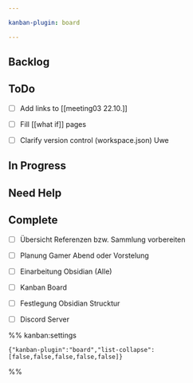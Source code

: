 ```yaml
---

kanban-plugin: board

---
```


## Backlog



## ToDo

- [ ] Add links to [[meeting03 22.10.]]
- [ ] Fill [[what if]] pages
- [ ] Clarify version control (workspace.json) Uwe


## In Progress



## Need Help



## Complete

- [ ] Übersicht Referenzen bzw. Sammlung vorbereiten
- [ ] Planung Gamer Abend oder Vorstelung
- [ ] Einarbeitung Obsidian (Alle)
- [ ] Kanban Board
- [ ] Festlegung Obsidian Strucktur
- [ ] Discord Server




%% kanban:settings
```
{"kanban-plugin":"board","list-collapse":[false,false,false,false,false]}
```
%%